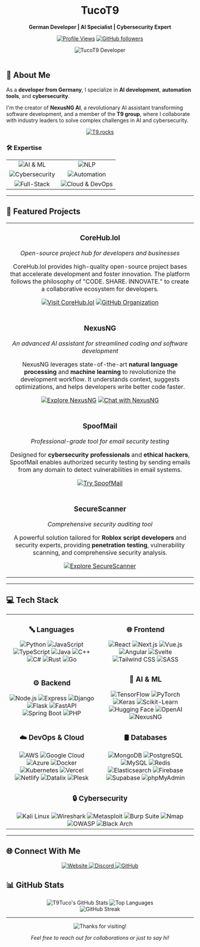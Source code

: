 <div align="center">
  
# TucoT9

**German Developer | AI Specialist | Cybersecurity Expert**

[![Profile Views](https://komarev.com/ghpvc/?username=T9Tuco&color=blueviolet&style=flat-square)](https://github.com/T9Tuco)
[![GitHub followers](https://img.shields.io/github/followers/T9Tuco?style=flat-square&color=blueviolet)](https://github.com/T9Tuco?tab=followers)

</div>

<div align="center">
  <img src="https://img.shields.io/badge/TucoT9-Developer-blue?style=for-the-badge" alt="TucoT9 Developer" />
</div>

<br>

## 🌟 About Me

As a **developer from Germany**, I specialize in **AI development**, **automation tools**, and **cybersecurity**.

I'm the creator of **NexusNG AI**, a revolutionary AI assistant transforming software development, and a member of the **T9 group**, where I collaborate with industry leaders to solve complex challenges in AI and cybersecurity.

<div align="center">
  
[![T9.rocks](https://img.shields.io/badge/T9.rocks-WHITE_HAT_HACKER_COLLECTIVE-000000?style=for-the-badge&logo=data:image/svg+xml;base64,PHN2ZyB4bWxucz0iaHR0cDovL3d3dy53My5vcmcvMjAwMC9zdmciIHdpZHRoPSIyNCIgaGVpZ2h0PSIyNCIgdmlld0JveD0iMCAwIDI0IDI0IiBmaWxsPSJub25lIiBzdHJva2U9IiNmZmZmZmYiIHN0cm9rZS13aWR0aD0iMiIgc3Ryb2tlLWxpbmVjYXA9InJvdW5kIiBzdHJva2UtbGluZWpvaW49InJvdW5kIj48cGF0aCBkPSJNMTIgMjJzOC04IDgtMTRhOCA4IDAgMSAwLTE2IDBjMCA2IDggMTQgOCAxNHoiPjwvcGF0aD48Y2lyY2xlIGN4PSIxMiIgY3k9IjgiIHI9IjMiPjwvY2lyY2xlPjwvc3ZnPg==)](https://t9.rocks)

</div>

### 🛠️ Expertise
<div align="center">
  <table>
    <tr>
      <td align="center"><img src="https://img.shields.io/badge/-AI_&_Machine_Learning-FF6F00?style=for-the-badge" alt="AI & ML" /></td>
      <td align="center"><img src="https://img.shields.io/badge/-Natural_Language_Processing-4285F4?style=for-the-badge" alt="NLP" /></td>
    </tr>
    <tr>
      <td align="center"><img src="https://img.shields.io/badge/-Cybersecurity-E34F26?style=for-the-badge" alt="Cybersecurity" /></td>
      <td align="center"><img src="https://img.shields.io/badge/-Automation-00C7B7?style=for-the-badge" alt="Automation" /></td>
    </tr>
    <tr>
      <td align="center"><img src="https://img.shields.io/badge/-Full--Stack_Development-61DAFB?style=for-the-badge" alt="Full-Stack" /></td>
      <td align="center"><img src="https://img.shields.io/badge/-Cloud_Computing_&_DevOps-232F3E?style=for-the-badge" alt="Cloud & DevOps" /></td>
    </tr>
  </table>
</div>

---

## 🚀 Featured Projects

<div align="center">
  <table>
    <tr>
      <td>
        <h3 align="center">CoreHub.lol</h3>
        <p align="center"><i>Open-source project hub for developers and businesses</i></p>
        <p align="center">CoreHub.lol provides high-quality open-source project bases that accelerate development and foster innovation. The platform follows the philosophy of "CODE. SHARE. INNOVATE." to create a collaborative ecosystem for developers.</p>
        <p align="center">
          <a href="https://corehub.lol/"><img src="https://img.shields.io/badge/Visit-CoreHub.lol-8A2BE2?style=for-the-badge&logo=globe" alt="Visit CoreHub.lol" /></a>
          <a href="https://github.com/corehub-lol"><img src="https://img.shields.io/badge/GitHub-corehub--lol-8A2BE2?style=for-the-badge&logo=github" alt="GitHub Organization" /></a>
        </p>
      </td>
    </tr>
    <tr>
      <td>
        <h3 align="center">NexusNG</h3>
        <p align="center"><i>An advanced AI assistant for streamlined coding and software development</i></p>
        <p align="center">NexusNG leverages state-of-the-art <b>natural language processing</b> and <b>machine learning</b> to revolutionize the development workflow. It understands context, suggests optimizations, and helps developers write better code faster.</p>
        <p align="center">
          <a href="https://nexusng.site/"><img src="https://img.shields.io/badge/Explore-NexusNG-blue?style=for-the-badge&logo=globe" alt="Explore NexusNG" /></a>
          <a href="https://nexusng.de/"><img src="https://img.shields.io/badge/Chat-NexusNG-green?style=for-the-badge&logo=chat" alt="Chat with NexusNG" /></a>
        </p>
      </td>
    </tr>
    <tr>
      <td>
        <h3 align="center">SpoofMail</h3>
        <p align="center"><i>Professional-grade tool for email security testing</i></p>
        <p align="center">Designed for <b>cybersecurity professionals</b> and <b>ethical hackers</b>, SpoofMail enables authorized security testing by sending emails from any domain to detect vulnerabilities in email systems.</p>
        <p align="center">
          <a href="https://spoofmail.tucot9.com/"><img src="https://img.shields.io/badge/Try-SpoofMail-red?style=for-the-badge&logo=mail" alt="Try SpoofMail" /></a>
        </p>
      </td>
    </tr>
    <tr>
      <td>
        <h3 align="center">SecureScanner</h3>
        <p align="center"><i>Comprehensive security auditing tool</i></p>
        <p align="center">A powerful solution tailored for <b>Roblox script developers</b> and security experts, providing <b>penetration testing</b>, vulnerability scanning, and comprehensive security analysis.</p>
        <p align="center">
          <a href="https://cheat.tucot9.com/"><img src="https://img.shields.io/badge/Explore-SecureScanner-purple?style=for-the-badge&logo=shield" alt="Explore SecureScanner" /></a>
        </p>
      </td>
    </tr>
  </table>
</div>

---

## 💻 Tech Stack

<div align="center">
  <table>
    <tr>
      <td align="center">
        <h3>🔤 Languages</h3>
        <img src="https://img.shields.io/badge/-Python-3776AB?style=for-the-badge&logo=python&logoColor=white" alt="Python" />
        <img src="https://img.shields.io/badge/-JavaScript-F7DF1E?style=for-the-badge&logo=javascript&logoColor=black" alt="JavaScript" />
        <img src="https://img.shields.io/badge/-TypeScript-3178C6?style=for-the-badge&logo=typescript&logoColor=white" alt="TypeScript" />
        <img src="https://img.shields.io/badge/-Java-007396?style=for-the-badge&logo=java&logoColor=white" alt="Java" />
        <img src="https://img.shields.io/badge/-C++-00599C?style=for-the-badge&logo=c%2B%2B&logoColor=white" alt="C++" />
        <img src="https://img.shields.io/badge/-C%23-239120?style=for-the-badge&logo=c-sharp&logoColor=white" alt="C#" />
        <img src="https://img.shields.io/badge/-Rust-000000?style=for-the-badge&logo=rust&logoColor=white" alt="Rust" />
        <img src="https://img.shields.io/badge/-Go-00ADD8?style=for-the-badge&logo=go&logoColor=white" alt="Go" />
      </td>
      <td align="center">
        <h3>🌐 Frontend</h3>
        <img src="https://img.shields.io/badge/-React-61DAFB?style=for-the-badge&logo=react&logoColor=black" alt="React" />
        <img src="https://img.shields.io/badge/-Next.js-000000?style=for-the-badge&logo=next.js&logoColor=white" alt="Next.js" />
        <img src="https://img.shields.io/badge/-Vue.js-4FC08D?style=for-the-badge&logo=vue.js&logoColor=white" alt="Vue.js" />
        <img src="https://img.shields.io/badge/-Angular-DD0031?style=for-the-badge&logo=angular&logoColor=white" alt="Angular" />
        <img src="https://img.shields.io/badge/-Svelte-FF3E00?style=for-the-badge&logo=svelte&logoColor=white" alt="Svelte" />
        <img src="https://img.shields.io/badge/-Tailwind_CSS-38B2AC?style=for-the-badge&logo=tailwind-css&logoColor=white" alt="Tailwind CSS" />
        <img src="https://img.shields.io/badge/-SASS-CC6699?style=for-the-badge&logo=sass&logoColor=white" alt="SASS" />
      </td>
    </tr>
    <tr>
      <td align="center">
        <h3>⚙️ Backend</h3>
        <img src="https://img.shields.io/badge/-Node.js-339933?style=for-the-badge&logo=node.js&logoColor=white" alt="Node.js" />
        <img src="https://img.shields.io/badge/-Express-000000?style=for-the-badge&logo=express&logoColor=white" alt="Express" />
        <img src="https://img.shields.io/badge/-Django-092E20?style=for-the-badge&logo=django&logoColor=white" alt="Django" />
        <img src="https://img.shields.io/badge/-Flask-000000?style=for-the-badge&logo=flask&logoColor=white" alt="Flask" />
        <img src="https://img.shields.io/badge/-FastAPI-009688?style=for-the-badge&logo=fastapi&logoColor=white" alt="FastAPI" />
        <img src="https://img.shields.io/badge/-Spring_Boot-6DB33F?style=for-the-badge&logo=spring-boot&logoColor=white" alt="Spring Boot" />
        <img src="https://img.shields.io/badge/-PHP-777BB4?style=for-the-badge&logo=php&logoColor=white" alt="PHP" />
      </td>
      <td align="center">
        <h3>🧠 AI & ML</h3>
        <img src="https://img.shields.io/badge/-TensorFlow-FF6F00?style=for-the-badge&logo=tensorflow&logoColor=white" alt="TensorFlow" />
        <img src="https://img.shields.io/badge/-PyTorch-EE4C2C?style=for-the-badge&logo=pytorch&logoColor=white" alt="PyTorch" />
        <img src="https://img.shields.io/badge/-Keras-D00000?style=for-the-badge&logo=keras&logoColor=white" alt="Keras" />
        <img src="https://img.shields.io/badge/-Scikit_Learn-F7931E?style=for-the-badge&logo=scikit-learn&logoColor=white" alt="Scikit-Learn" />
        <img src="https://img.shields.io/badge/-Hugging_Face-FFD21E?style=for-the-badge&logo=huggingface&logoColor=black" alt="Hugging Face" />
        <img src="https://img.shields.io/badge/-OpenAI-412991?style=for-the-badge&logo=openai&logoColor=white" alt="OpenAI" />
        <img src="https://img.shields.io/badge/-NexusNG-00BFFF?style=for-the-badge&logo=ai&logoColor=white" alt="NexusNG" />
      </td>
    </tr>
    <tr>
      <td align="center">
        <h3>☁️ DevOps & Cloud</h3>
        <img src="https://img.shields.io/badge/-AWS-232F3E?style=for-the-badge&logo=amazon-aws&logoColor=white" alt="AWS" />
        <img src="https://img.shields.io/badge/-Google_Cloud-4285F4?style=for-the-badge&logo=google-cloud&logoColor=white" alt="Google Cloud" />
        <img src="https://img.shields.io/badge/-Azure-0089D6?style=for-the-badge&logo=microsoft-azure&logoColor=white" alt="Azure" />
        <img src="https://img.shields.io/badge/-Docker-2496ED?style=for-the-badge&logo=docker&logoColor=white" alt="Docker" />
        <img src="https://img.shields.io/badge/-Kubernetes-326CE5?style=for-the-badge&logo=kubernetes&logoColor=white" alt="Kubernetes" />
        <img src="https://img.shields.io/badge/-Vercel-000000?style=for-the-badge&logo=vercel&logoColor=white" alt="Vercel" />
        <img src="https://img.shields.io/badge/-Netlify-00C7B7?style=for-the-badge&logo=netlify&logoColor=white" alt="Netlify" />
        <img src="https://img.shields.io/badge/-Datalix-FF6B6B?style=for-the-badge&logo=server&logoColor=white" alt="Datalix" />
        <img src="https://img.shields.io/badge/-Plesk-52BBE6?style=for-the-badge&logo=plesk&logoColor=white" alt="Plesk" />
      </td>
      <td align="center">
        <h3>🛢️ Databases</h3>
        <img src="https://img.shields.io/badge/-MongoDB-47A248?style=for-the-badge&logo=mongodb&logoColor=white" alt="MongoDB" />
        <img src="https://img.shields.io/badge/-PostgreSQL-336791?style=for-the-badge&logo=postgresql&logoColor=white" alt="PostgreSQL" />
        <img src="https://img.shields.io/badge/-MySQL-4479A1?style=for-the-badge&logo=mysql&logoColor=white" alt="MySQL" />
        <img src="https://img.shields.io/badge/-Redis-DC382D?style=for-the-badge&logo=redis&logoColor=white" alt="Redis" />
        <img src="https://img.shields.io/badge/-Elasticsearch-005571?style=for-the-badge&logo=elasticsearch&logoColor=white" alt="Elasticsearch" />
        <img src="https://img.shields.io/badge/-Firebase-FFCA28?style=for-the-badge&logo=firebase&logoColor=black" alt="Firebase" />
        <img src="https://img.shields.io/badge/-Supabase-3ECF8E?style=for-the-badge&logo=supabase&logoColor=white" alt="Supabase" />
        <img src="https://img.shields.io/badge/-phpMyAdmin-6C78AF?style=for-the-badge&logo=phpmyadmin&logoColor=white" alt="phpMyAdmin" />
      </td>
    </tr>
    <tr>
      <td align="center" colspan="2">
        <h3>🔒 Cybersecurity</h3>
        <img src="https://img.shields.io/badge/-Kali_Linux-557C94?style=for-the-badge&logo=kali-linux&logoColor=white" alt="Kali Linux" />
        <img src="https://img.shields.io/badge/-Wireshark-1679A7?style=for-the-badge&logo=wireshark&logoColor=white" alt="Wireshark" />
        <img src="https://img.shields.io/badge/-Metasploit-E34F26?style=for-the-badge&logo=metasploit&logoColor=white" alt="Metasploit" />
        <img src="https://img.shields.io/badge/-Burp_Suite-FF6633?style=for-the-badge&logo=burp-suite&logoColor=white" alt="Burp Suite" />
        <img src="https://img.shields.io/badge/-Nmap-5391FE?style=for-the-badge&logo=nmap&logoColor=white" alt="Nmap" />
        <img src="https://img.shields.io/badge/-OWASP-000000?style=for-the-badge&logo=owasp&logoColor=white" alt="OWASP" />
        <img src="https://img.shields.io/badge/-Black_Arch-333333?style=for-the-badge&logo=arch-linux&logoColor=white" alt="Black Arch" />
      </td>
    </tr>
  </table>
</div>

---

## 🌐 Connect With Me

<div align="center">
  <a href="https://tucot9.com/">
    <img src="https://img.shields.io/badge/Website-tucot9.com-blue?style=for-the-badge&logo=globe" alt="Website" />
  </a>
  <a href="https://discord.gg/nexusng">
    <img src="https://img.shields.io/badge/Discord-tucot9-7289DA?style=for-the-badge&logo=discord&logoColor=white" alt="Discord" />
  </a>
  <a href="https://github.com/T9Tuco">
    <img src="https://img.shields.io/badge/GitHub-T9Tuco-181717?style=for-the-badge&logo=github" alt="GitHub" />
  </a>
</div>

## 📊 GitHub Stats

<div align="center">
  <img src="https://github-readme-stats.vercel.app/api?username=T9Tuco&show_icons=true&theme=radical" alt="T9Tuco's GitHub Stats" />
  <img src="https://github-readme-stats.vercel.app/api/top-langs/?username=T9Tuco&layout=compact&theme=radical" alt="Top Languages" />
</div>

<div align="center">
  <img src="https://github-readme-streak-stats.herokuapp.com/?user=T9Tuco&theme=radical" alt="GitHub Streak" />
</div>

---

<div align="center">
  <img src="https://img.shields.io/badge/Thanks_for_visiting!-FF6B6B?style=for-the-badge" alt="Thanks for visiting!" />
  <p><i>Feel free to reach out for collaborations or just to say hi!</i></p>
</div>
